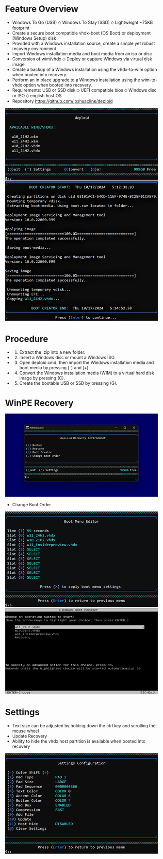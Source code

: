 # Feature Overview
- Windows To Go (USB) ⬦ Windows To Stay (SSD) ⬦ Lightweight ~75KB footprint
- Create a secure boot compatible vhdx-boot (OS Boot) or deployment (Windows Setup) disk
- Provided with a Windows installation source, create a simple yet robust recovery environment
- Import Windows installation media and boot media from an iso or disc
- Conversion of wim/vhdx ⬦ Deploy or capture Windows via virtual disk image
- Create a backup of a Windows installation using the vhdx-to-wim option when booted into recovery.
- Perform an in place upgrade to a Windows installation using the wim-to-vhdx option when booted into recovery.
- Requirements: USB or SSD disk ⬦ UEFI compatible bios ⬦ Windows disc or ISO ⬦ english host OS
- Repository https://github.com/joshuacline/deploid

![Alt text](https://raw.githubusercontent.com/joshuacline/documentation/main/deploid/png/portable.png "portable")
![Alt text](https://raw.githubusercontent.com/joshuacline/documentation/main/deploid/png/bootcreatorlog.png "bootcreatorlog")

# Procedure
- 1. Extract the .zip into a new folder.
- 2. Insert a Windows disc or mount a Windows ISO.
- 3. Open deploid.cmd, then import the Windows installation media and boot media by pressing (-) and (+).
- 4. Convert the Windows installation media (WIM) to a virtual hard disk image by pressing (C).
- 5. Create the bootable USB or SSD by pressing (G). 

# WinPE Recovery

![Alt text](https://raw.githubusercontent.com/joshuacline/documentation/main/deploid/png/recovery.png "recovery")

- Change Boot Order

![Alt text](https://raw.githubusercontent.com/joshuacline/documentation/main/deploid/png/booteditor.png "booteditor")
![Alt text](https://raw.githubusercontent.com/joshuacline/documentation/main/deploid/png/bootmenu.png "bootmenu")

# Settings
- Text size can be adjusted by holding down the ctrl key and scrolling the mouse wheel
- Update Recovery
- Ability to hide the vhdx host partition is available when booted into recovery

![Alt text](https://raw.githubusercontent.com/joshuacline/documentation/main/deploid/png/settings.png "settings")
